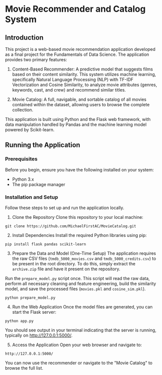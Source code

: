 # Movie Recommender and Catalog System

## Introduction

This project is a web-based movie recommendation application developed as a final project for the Fundamentals of Data Science. The application provides two primary features:

1. Content-Based Recommender: A predictive model that suggests films based on their content similarity. This system utilizes machine learning, specifically Natural Language Processing (NLP) with TF-IDF Vectorization and Cosine Similarity, to analyze movie attributes (genres, keywords, cast, and crew) and recommend similar titles.

2. Movie Catalog: A full, navigable, and sortable catalog of all movies contained within the dataset, allowing users to browse the complete collection.

This application is built using Python and the Flask web framework, with data manipulation handled by Pandas and the machine learning model powered by Scikit-learn.

## Running the Application

### Prerequisites

Before you begin, ensure you have the following installed on your system:

- Python 3.x
- The pip package manager

### Installation and Setup
Follow these steps to set up and run the application locally.

1. Clone the Repository Clone this repository to your local machine:

```
git clone https://github.com/MichaelFirstAC/MovieCatalog.git
```

2. Install Dependencies Install the required Python libraries using pip:

```pip install flask pandas scikit-learn```

3. Prepare the Data and Model (One-Time Setup) The application requires the raw CSV files (```tmdb_5000_movies.csv``` and ```tmdb_5000_credits.csv```) to be present in the root directory. To do this, simply extract the ```archive.zip``` file and have it present on the repository.

Run the ```prepare_model.py``` script once. This script will read the raw data, perform all necessary cleaning and feature engineering, build the similarity model, and save the processed files (```movies.pkl``` and ```cosine_sim.pkl```).

```python prepare_model.py```

4. Run the Web Application Once the model files are generated, you can start the Flask server:

```python app.py```

You should see output in your terminal indicating that the server is running, typically on http://127.0.0.1:5000/.

5. Access the Application Open your web browser and navigate to:

```http://127.0.0.1:5000/```

You can now use the recommender or navigate to the "Movie Catalog" to browse the full list.

